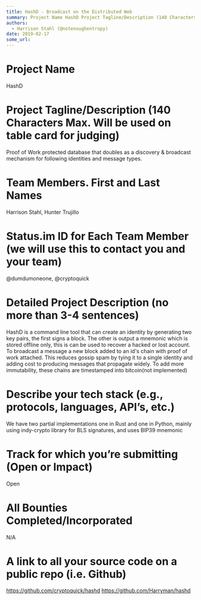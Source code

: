 ```yaml
---
title: HashD - Broadcast on the Distributed Web
summary: Project Name HashD Project Tagline/Description (140 Characters Max. Will be used on table card for judging) Proof of Work protected database that doubles as a discovery & broadcast mechanism for following identities and message types. Team Members. First and Last Names Harrison Stahl, Hunter Trujillo Status.im ID for Each Team Member (we will use this to contact you and your team) @dumdumoneone, @cryptoquick Detailed Project Description (no more than 3-4 sentences) HashD is a command line tool t
authors:
  - Harrison Stahl (@notenoughentropy)
date: 2019-02-17
some_url: 
---
```


# Project Name
HashD

# Project Tagline/Description (140 Characters Max. Will be used on table card for judging)
Proof of Work protected database that doubles as a discovery & broadcast mechanism for following identities and message types.

# Team Members. First and Last Names
Harrison Stahl, Hunter Trujillo

# Status.im ID for Each Team Member (we will use this to contact you and your team)
@dumdumoneone, @cryptoquick

# Detailed Project Description (no more than 3-4 sentences)
HashD is a command line tool that can create an identity by generating two key pairs, the first signs a block. The other is output a mnemonic which is stored offline only, this is can be used to recover a hacked or lost account. To broadcast a message a new block added to an id's chain with proof of work attached. This reduces gossip spam by tying it to a single identity and adding cost to producing messages that propagate widely. To add more immutability, these chains are timestamped into bitcoin(not implemented)

# Describe your tech stack (e.g., protocols, languages, API’s, etc.)
We have two partial implementations one in Rust and one in Python, mainly using indy-crypto library for BLS signatures, and uses BIP39 mnemonic

# Track for which you’re submitting (Open or Impact)
Open

# All Bounties Completed/Incorporated
N/A


# A link to all your source code on a public repo (i.e. Github)
https://github.com/cryptoquick/hashd
https://github.com/Harryman/hashd



